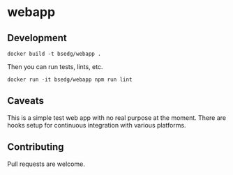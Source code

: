 # webapp

## Development

`docker build -t bsedg/webapp .`

Then you can run tests, lints, etc.

`docker run -it bsedg/webapp npm run lint`


## Caveats

This is a simple test web app with no real purpose at the moment. There are hooks setup for continuous integration with various platforms.

## Contributing

Pull requests are welcome.
